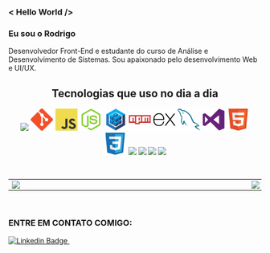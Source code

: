 ### < Hello World />

### Eu sou o Rodrigo

Desenvolvedor Front-End e estudante do curso de Análise e Desenvolvimento de Sistemas. Sou apaixonado pelo desenvolvimento Web e UI/UX.


<h2 align="center"> Tecnologias que uso no dia a dia</h2>


<p align="center">
    <img width="45px" src="https://cdn.jsdelivr.net/gh/devicons/devicon/icons/vuejs/vuejs-original.svg">
    <img width="45px" src="https://raw.githubusercontent.com/devicons/devicon/c5378d6c2510ffa0b3e4475af95618a8048d6cf1/icons/git/git-original.svg">
    <img width="45px" src="https://raw.githubusercontent.com/devicons/devicon/master/icons/javascript/javascript-original.svg">
    <img width="45px" src="https://raw.githubusercontent.com/devicons/devicon/c5378d6c2510ffa0b3e4475af95618a8048d6cf1/icons/nodejs/nodejs-original.svg">
    <img width="45px" src="https://raw.githubusercontent.com/devicons/devicon/master/icons/sequelize/sequelize-original.svg">
    <img width="45px" src="https://raw.githubusercontent.com/devicons/devicon/master/icons/npm/npm-original-wordmark.svg">
    <img width="45px" src="https://raw.githubusercontent.com/devicons/devicon/master/icons/express/express-original.svg">
    <img width="45px" src="https://raw.githubusercontent.com/devicons/devicon/master/icons/mysql/mysql-original.svg">
    <img width="45px" src="https://raw.githubusercontent.com/devicons/devicon/master/icons/visualstudio/visualstudio-plain.svg">
    <img width="45px" src="https://raw.githubusercontent.com/devicons/devicon/c5378d6c2510ffa0b3e4475af95618a8048d6cf1/icons/html5/html5-original.svg">
    <img width="45px" src="https://raw.githubusercontent.com/devicons/devicon/master/icons/css3/css3-original.svg">
    <img width="45px" src="https://cdn.jsdelivr.net/gh/devicons/devicon/icons/sass/sass-original.svg">
    <img width="45px" src="https://cdn.jsdelivr.net/gh/devicons/devicon/icons/angularjs/angularjs-original.svg">
    <img width="45px" src="https://cdn.jsdelivr.net/gh/devicons/devicon/icons/bitbucket/bitbucket-original.svg">
    <img width="45px" src="https://cdn.jsdelivr.net/gh/devicons/devicon/icons/python/python-original.svg">
</p>


<br>
<table>
    <tr>
        <td><img width="463px" align="left" src="https://github-readme-stats.vercel.app/api/top-langs/?username=rodrigordgfs&hide=html&layout=compact&title_color=fff&icon_color=fff&text_color=9f9f9f&bg_color=151515" /></td>
        <td><img width="470px" align="left" src="https://github-readme-stats.vercel.app/api/?username=rodrigordgfs&show_icons=true&title_color=fff&icon_color=fff&text_color=9f9f9f&bg_color=151515"/></td>
    </tr>   
</table>
<br>

### ENTRE EM CONTATO COMIGO:

<a target="_blank" href="https://www.linkedin.com/in/rodrigo-viegas-rodrigues-83315164/">
<img src="https://img.shields.io/badge/LinkedIn-0077B5?style=for-the-badge&logo=linkedin&logoColor=white" alt="Linkedin Badge">
</a>
<a target="_blank" href="https://api.whatsapp.com/send?L=pt&phone=5551996236798">
<img src="https://img.shields.io/badge/WhatsApp-25D366?style=for-the-badge&logo=whatsapp&logoColor=white" alt="">
</a>


